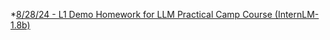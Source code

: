 *[8/28/24 - L1 Demo Homework for LLM Practical Camp Course (InternLM-1.8b)](../posts/8-28-24/8-28-24)
